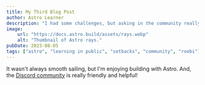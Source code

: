 ```yaml
---
title: My Third Blog Post
author: Astro Learner
description: "I had some challenges, but asking in the community really helped!"
image:
    url: "https://docs.astro.build/assets/rays.webp"
    alt: "Thumbnail of Astro rays."
pubDate: 2023-08-05
tags: ["astro", "learning in public", "setbacks", "community", "roebi"]
---
```

It wasn't always smooth sailing, but I'm enjoying building with Astro. And, the [Discord community](https://astro.build/chat) is really friendly and helpful!